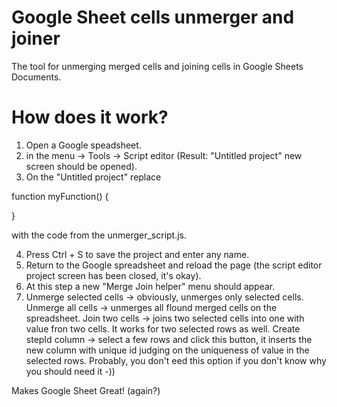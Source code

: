 # Google Sheet cells unmerger and joiner

The tool for unmerging merged cells and joining cells in Google Sheets Documents.

# How does it work?
1. Open a Google speadsheet.
2. in the menu -> Tools -> Script editor (Result: "Untitled project" new screen should be opened).
3. On the "Untitled project" replace 

function myFunction() {
  
}

with the code from the unmerger_script.js.

4. Press Ctrl + S to save the project and enter any name.
5. Return to the Google spreadsheet and reload the page (the script editor project screen has been closed, it's okay).
6. At this step a new "Merge Join helper" menu should appear.
7. Unmerge selected cells -> obviously, unmerges only selected cells.
   Unmerge all cells -> unmerges all flound merged cells on the spreadsheet.
   Join two cells -> joins two selected cells into one with value fron two cells. It works for two selected rows as well.
   Create stepId column -> select a few rows and click this button, it inserts the new column with unique id judging on the   uniqueness of value in the selected rows. Probably, you don't eed this option if you don't know why you should need it -))

Makes Google Sheet Great! (again?)
